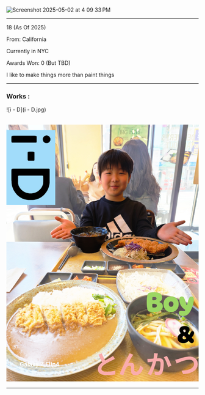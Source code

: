 
#

<img width="612" alt="Screenshot 2025-05-02 at 4 09 33 PM" src="https://github.com/user-attachments/assets/a8e3dacd-db41-4625-b4c1-f7cccb4c7dd0" />


____
18 (As Of 2025)

From: California

Currently in NYC

Awards Won: 0 (But TBD)

I like to make things more than paint things
____

### Works :

![i - D](i - D.jpg)

<br>

<img src = "Port/i - D.jpg" width = 1000>




____
